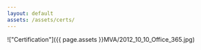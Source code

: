 ```yaml
---
layout: default
assets: /assets/certs/
---
```

!["Certification"]({{ page.assets }}MVA/2012_10_10_Office_365.jpg)
